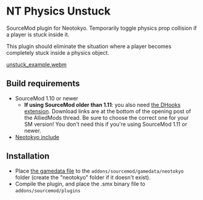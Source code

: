 # NT Physics Unstuck

SourceMod plugin for Neotokyo. Temporarily toggle physics prop collision if a player is stuck inside it.

This plugin should eliminate the situation where a player becomes completely stuck inside a physics object.

[unstuck_example.webm](https://user-images.githubusercontent.com/6595066/214193232-2d6abbc2-361f-46e9-a557-a07bac392187.webm)

## Build requirements

* SourceMod 1.10 or newer
  * **If using SourceMod older than 1.11**: you also need [the DHooks extension](https://forums.alliedmods.net/showpost.php?p=2588686). Download links are at the bottom of the opening post of the AlliedMods thread. Be sure to choose the correct one for your SM version! You don't need this if you're using SourceMod 1.11 or newer.
* [Neotokyo include](https://github.com/softashell/sourcemod-nt-include)

## Installation

* Place [the gamedata file](addons/sourcemod/gamedata/neotokyo/) to the `addons/sourcemod/gamedata/neotokyo` folder (create the "neotokyo" folder if it doesn't exist).
* Compile the plugin, and place the .smx binary file to `addons/sourcemod/plugins`
